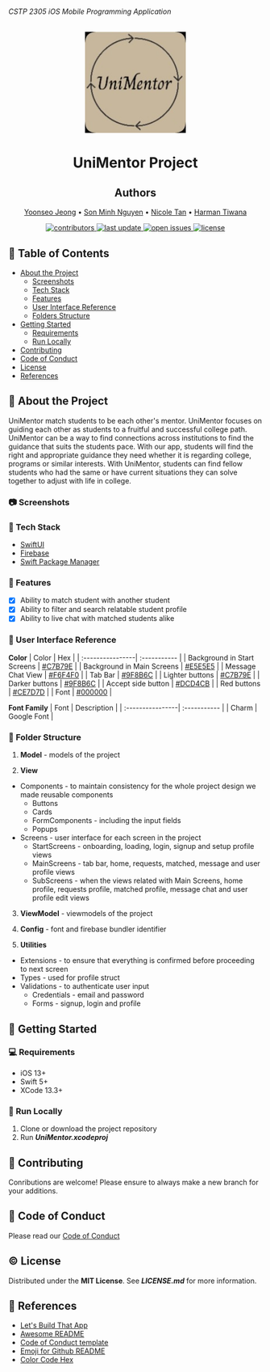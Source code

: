 ###### CSTP 2305 iOS Mobile Programming Application

<!-- LOGO -->
<div align="center">
  <a href="https://github.com/github_username/repo_name">
    <img src="appLogo.jpg" alt="Logo" width="200" height="200">
  </a>


# UniMentor Project

<!-- TEAM MEMBERS -->
## Authors
[Yoonseo Jeong](https://github.com/YoonseoJ) •
[Son Minh Nguyen](https://github.com/SonMinhNguyen2000) •
[Nicole Tan](https://github.com/CSTNicole) •
[Harman Tiwana](https://github.com/HarmanTiwana901)

 
<!-- BADGES -->
<p>
  <!-- contributors -->
  <a href="https://github.com/Louis3797/awesome-readme-template/graphs/contributors">
    <img src="https://img.shields.io/github/contributors/Louis3797/awesome-readme-template" alt="contributors" />
  </a> 
  <!-- commit -->
  <a href="">
    <img src="https://img.shields.io/github/last-commit/Louis3797/awesome-readme-template" alt="last update" />
  </a>
    <!-- issues -->
    <a href="https://github.com/Louis3797/awesome-readme-template/issues/">
    <img src="https://img.shields.io/github/issues/Louis3797/awesome-readme-template" alt="open issues" />
  </a>
  <!-- license -->
   <a href="https://github.com/Louis3797/awesome-readme-template/blob/master/LICENSE">
    <img src="https://img.shields.io/github/license/Louis3797/awesome-readme-template.svg" alt="license" />
  </a>
</p>
</div> 

<!-- TABLE OF CONTENTS -->
## :notebook_with_decorative_cover: Table of Contents
- [About the Project](#star2-about-the-project)
  * [Screenshots](#camera-screenshots)
  * [Tech Stack](#space_invader-tech-stack)
  * [Features](#dart-features)
  * [User Interface Reference](#art-user-interface-reference)
  * [Folders Structure](#file_folder-folder-structure)
- [Getting Started](#memo-getting-started)
  * [Requirements](#computer-requirements)
  * [Run Locally](#running-run-locally)
- [Contributing](#busts_in_silhouette-contributing)
- [Code of Conduct](#scroll-code-of-conduct)
- [License](#copyright-license)
- [References](#pushpin-references)

<!-- ABOUT THE PROJECT -->
## :star2: About the Project
UniMentor match students to be each other's mentor. UniMentor focuses on guiding each other as students to a fruitful and successful college path. UniMentor can be a way to find connections across institutions to find the guidance that suits the students pace. With our app, students will find the right and appropriate guidance they need whether it is regarding college, programs or similar interests. With UniMentor, students can find fellow students who had the same or have current situations they can solve together to adjust with life in college.

<!-- SCREENSHOTS -->
### :camera: Screenshots


<!-- TECH STACK -->
### :space_invader: Tech Stack
- [SwiftUI](https://developer.apple.com/xcode/swiftui/)
- [Firebase](https://firebase.google.com/)
- [Swift Package Manager](https://www.swift.org/package-manager/)

<!-- FEATURES -->
### :dart: Features
- [x] Ability to match student with another student
- [x] Ability to filter and search relatable student profile
- [x] Ability to live chat with matched students alike

<!-- UI REFERENCES -->
### :art: User Interface Reference
**Color**
| Color     | Hex |
| :----------------| :----------- |
| Background in Start Screens  | [#C7B79E](https://www.colorcodehex.com/c7b79e.html) |
| Background in Main Screens   | [#E5E5E5](https://www.colorcodehex.com/e5e5e5.html) |
| Message Chat View            | [#F6F4F0](https://www.colorcodehex.com/f6f4f0.html) |
| Tab Bar             | [#9F8B6C](https://www.colorcodehex.com/9f8b6c.html) |
| Lighter buttons     | [#C7B79E](https://www.colorcodehex.com/c7b79e.html) |
| Darker buttons      | [#9F8B6C](https://www.colorcodehex.com/9f8b6c.html) |
| Accept side button  | [#DCD4CB](https://www.colorcodehex.com/dcd4cb.html) |
| Red buttons         | [#CE7D7D](https://www.colorcodehex.com/ce7d7d.html) |
| Font                | [#000000](https://www.colorcodehex.com/000000.html) |

**Font Family**
| Font    | Description |
| :----------------| :----------- |
| Charm | Google Font |

<!-- FOLDER STRUCTURE -->
### :file_folder: Folder Structure
1. **Model** - models of the project
 
2. **View**
  - Components - to maintain consistency for the whole project design we made reusable components
    - Buttons
    - Cards
    - FormComponents - including the input fields
    - Popups
  - Screens - user interface for each screen in the project
    - StartScreens - onboarding, loading, login, signup and setup profile views
    - MainScreens - tab bar, home, requests, matched, message and user profile views
    - SubScreens - when the views related with Main Screens, home profile, requests profile, matched profile, message chat and user profile edit views

3. **ViewModel** - viewmodels of the project

4. **Config** - font and firebase bundler identifier

5. **Utilities**
  - Extensions - to ensure that everything is confirmed before proceeding to next screen
  - Types - used for profile struct
  - Validations - to authenticate user input
    - Credentials - email and password
    - Forms - signup, login and profile

<!-- GETTING STARTED -->
## :memo: Getting Started

<!-- REQUIREMENTS -->
### :computer: Requirements
- iOS 13+
- Swift 5+
- XCode 13.3+

<!-- RUN LOCALLY-->
### :running: Run Locally
1. Clone or download the project repository
2. Run ***UniMentor.xcodeproj***

<!-- CONTRIBUTING -->
## :busts_in_silhouette: Contributing
Conributions are welcome! Please ensure to always make a new branch for your additions.

<!-- CODE OF CONDUCT -->
## :scroll: Code of Conduct
Please read our [Code of Conduct]()

<!-- LICENSE -->
## :copyright: License
Distributed under the **MIT License**. See ***LICENSE.md*** for more information.

<!-- REFERENCES -->
## :pushpin: References
- [Let's Build That App](https://www.letsbuildthatapp.com/course_video?id=7606)
- [Awesome README](https://github.com/Louis3797/awesome-readme-template/blob/main/README.md#art-color-reference)
- [Code of Conduct template](https://gist.github.com/PurpleBooth/b24679402957c63ec426)
- [Emoji for Github README](https://gist.github.com/rxaviers/7360908)
- [Color Code Hex](https://www.colorcodehex.com/)
